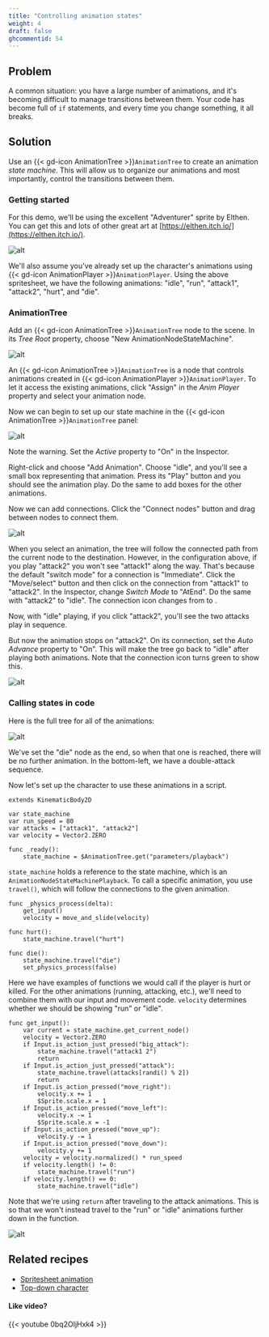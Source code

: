 ```yaml
---
title: "Controlling animation states"
weight: 4
draft: false
ghcommentid: 54
---
```


## Problem

A common situation: you have a large number of animations, and it's becoming difficult to manage transitions between them. Your code has become full of `if` statements, and every time you change something, it all breaks.

## Solution

Use an {{< gd-icon AnimationTree >}}`AnimationTree` to create an animation _state machine_. This will allow us to organize our animations and most importantly, control the transitions between them.

### Getting started

For this demo, we'll be using the excellent "Adventurer" sprite by Elthen. You can get this and lots of other great art at [https://elthen.itch.io/](https://elthen.itch.io/).

![alt](/godot_recipes/img/adventurer_sprite_sheet_v1.1.png)

We'll also assume you've already set up the character's animations using {{< gd-icon AnimationPlayer >}}`AnimationPlayer`. Using the above spritesheet, we have the following animations: "idle", "run", "attack1", "attack2", "hurt", and "die".

### AnimationTree

Add an {{< gd-icon AnimationTree >}}`AnimationTree` node to the scene. In its _Tree Root_ property, choose "New AnimationNodeStateMachine".

![alt](/godot_recipes/img/animation_tree_01.png)

An {{< gd-icon AnimationTree >}}`AnimationTree` is a node that controls animations created in {{< gd-icon AnimationPlayer >}}`AnimationPlayer`. To let it access the existing animations, click "Assign" in the _Anim Player_ property and select your animation node.

Now we can begin to set up our state machine in the {{< gd-icon AnimationTree >}}`AnimationTree` panel:

![alt](/godot_recipes/img/animation_tree_02.png)

Note the warning. Set the _Active_ property to "On" in the Inspector.

Right-click and choose "Add Animation". Choose "idle", and you'll see a small box representing that animation. Press its "Play" button and you should see the animation play. Do the same to add boxes for the other animations.

Now we can add connections. Click the "Connect nodes" button and drag between nodes to connect them.

![alt](/godot_recipes/img/animation_tree_03.png)

When you select an animation, the tree will follow the connected path from the current node to the destination. However, in the configuration above, if you play "attack2" you won't see "attack1" along the way. That's because the default "switch mode" for a connection is "Immediate". Click the "Move/select" button and then click on the connection from "attack1" to "attack2". In the Inspector, change _Switch Mode_ to "AtEnd". Do the same with "attack2" to "idle". The connection icon changes from <i class="fas fa-play"></i> to <i class="fas fa-step-forward"></i>.

Now, with "idle" playing, if you click "attack2", you'll see the two attacks play in sequence.

But now the animation stops on "attack2". On its connection, set the _Auto Advance_ property to "On". This will make the tree go back to "idle" after playing both animations. Note that the connection icon turns green to show this.

![alt](/godot_recipes/img/animation_tree_05.gif)

### Calling states in code

Here is the full tree for all of the animations:

![alt](/godot_recipes/img/animation_tree_06.png)

We've set the "die" node as the end, so when that one is reached, there will be no further animation. In the bottom-left, we have a double-attack sequence.

Now let's set up the character to use these animations in a script.

```gdscript
extends KinematicBody2D

var state_machine
var run_speed = 80
var attacks = ["attack1", "attack2"]
var velocity = Vector2.ZERO

func _ready():
    state_machine = $AnimationTree.get("parameters/playback")
```

`state_machine` holds a reference to the state machine, which is an `AnimationNodeStateMachinePlayback`. To call a specific animation, you use `travel()`, which will follow the connections to the given animation.

```gdscript
func _physics_process(delta):
    get_input()
    velocity = move_and_slide(velocity)

func hurt():
    state_machine.travel("hurt")

func die():
    state_machine.travel("die")
    set_physics_process(false)
```

Here we have examples of functions we would call if the player is hurt or killed. For the other animations (running, attacking, etc.), we'll need to combine them with our input and movement code. `velocity` determines whether we should be showing "run" or "idle".

```gdscript
func get_input():
    var current = state_machine.get_current_node()
    velocity = Vector2.ZERO
    if Input.is_action_just_pressed("big_attack"):
        state_machine.travel("attack1 2")
        return
    if Input.is_action_just_pressed("attack"):
        state_machine.travel(attacks[randi() % 2])
        return
    if Input.is_action_pressed("move_right"):
        velocity.x += 1
        $Sprite.scale.x = 1
    if Input.is_action_pressed("move_left"):
        velocity.x -= 1
        $Sprite.scale.x = -1
    if Input.is_action_pressed("move_up"):
        velocity.y -= 1
    if Input.is_action_pressed("move_down"):
        velocity.y += 1
    velocity = velocity.normalized() * run_speed
    if velocity.length() != 0:
        state_machine.travel("run")
    if velocity.length() == 0:
        state_machine.travel("idle")
```

Note that we're using `return` after traveling to the attack animations. This is so that we won't instead travel to the "run" or "idle" animations further down in the function.

![alt](/godot_recipes/img/animation_tree_07.gif)

## Related recipes

- [Spritesheet animation](/godot_recipes/animation/spritesheet_animation/)
- [Top-down character](/godot_recipes/2d/topdown_movement/#option-1-8-way-movement)

#### Like video?

{{< youtube 0bq2OIjHxk4 >}}